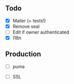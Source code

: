 ## Todo

* [x] Mailer (+ tests!)
* [x] Remove seal
* [ ] Edit if owner authenticated
* [x] I18n

## Production

* [ ] puma
* [ ] SSL

